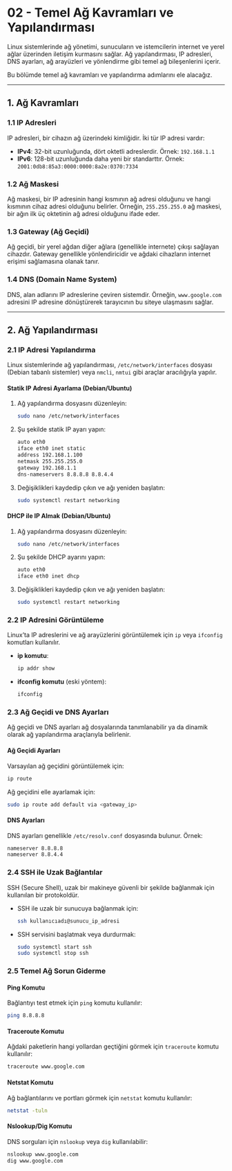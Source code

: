 # 02 - Temel Ağ Kavramları ve Yapılandırması

Linux sistemlerinde ağ yönetimi, sunucuların ve istemcilerin internet ve yerel ağlar üzerinden iletişim kurmasını sağlar. Ağ yapılandırması, IP adresleri, DNS ayarları, ağ arayüzleri ve yönlendirme gibi temel ağ bileşenlerini içerir.

Bu bölümde temel ağ kavramları ve yapılandırma adımlarını ele alacağız.

---

## 1. Ağ Kavramları

### 1.1 IP Adresleri

IP adresleri, bir cihazın ağ üzerindeki kimliğidir. İki tür IP adresi vardır:

- **IPv4**: 32-bit uzunluğunda, dört oktetli adreslerdir. Örnek: `192.168.1.1`
- **IPv6**: 128-bit uzunluğunda daha yeni bir standarttır. Örnek: `2001:0db8:85a3:0000:0000:8a2e:0370:7334`

### 1.2 Ağ Maskesi

Ağ maskesi, bir IP adresinin hangi kısmının ağ adresi olduğunu ve hangi kısmının cihaz adresi olduğunu belirler. Örneğin, `255.255.255.0` ağ maskesi, bir ağın ilk üç oktetinin ağ adresi olduğunu ifade eder.

### 1.3 Gateway (Ağ Geçidi)

Ağ geçidi, bir yerel ağdan diğer ağlara (genellikle internete) çıkışı sağlayan cihazdır. Gateway genellikle yönlendiricidir ve ağdaki cihazların internet erişimi sağlamasına olanak tanır.

### 1.4 DNS (Domain Name System)

DNS, alan adlarını IP adreslerine çeviren sistemdir. Örneğin, `www.google.com` adresini IP adresine dönüştürerek tarayıcının bu siteye ulaşmasını sağlar.

---

## 2. Ağ Yapılandırması

### 2.1 IP Adresi Yapılandırma

Linux sistemlerinde ağ yapılandırması, `/etc/network/interfaces` dosyası (Debian tabanlı sistemler) veya `nmcli`, `nmtui` gibi araçlar aracılığıyla yapılır.

#### Statik IP Adresi Ayarlama (Debian/Ubuntu)

1. Ağ yapılandırma dosyasını düzenleyin:
   ```bash
   sudo nano /etc/network/interfaces
   ```

2. Şu şekilde statik IP ayarı yapın:
   ```bash
   auto eth0
   iface eth0 inet static
   address 192.168.1.100
   netmask 255.255.255.0
   gateway 192.168.1.1
   dns-nameservers 8.8.8.8 8.8.4.4
   ```

3. Değişiklikleri kaydedip çıkın ve ağı yeniden başlatın:
   ```bash
   sudo systemctl restart networking
   ```

#### DHCP ile IP Almak (Debian/Ubuntu)

1. Ağ yapılandırma dosyasını düzenleyin:
   ```bash
   sudo nano /etc/network/interfaces
   ```

2. Şu şekilde DHCP ayarını yapın:
   ```bash
   auto eth0
   iface eth0 inet dhcp
   ```

3. Değişiklikleri kaydedip çıkın ve ağı yeniden başlatın:
   ```bash
   sudo systemctl restart networking
   ```

### 2.2 IP Adresini Görüntüleme

Linux’ta IP adreslerini ve ağ arayüzlerini görüntülemek için `ip` veya `ifconfig` komutları kullanılır.

- **ip komutu**:
  ```bash
  ip addr show
  ```

- **ifconfig komutu** (eski yöntem):
  ```bash
  ifconfig
  ```

### 2.3 Ağ Geçidi ve DNS Ayarları

Ağ geçidi ve DNS ayarları ağ dosyalarında tanımlanabilir ya da dinamik olarak ağ yapılandırma araçlarıyla belirlenir.

#### Ağ Geçidi Ayarları

Varsayılan ağ geçidini görüntülemek için:
```bash
ip route
```

Ağ geçidini elle ayarlamak için:
```bash
sudo ip route add default via <gateway_ip>
```

#### DNS Ayarları

DNS ayarları genellikle `/etc/resolv.conf` dosyasında bulunur. Örnek:
```bash
nameserver 8.8.8.8
nameserver 8.8.4.4
```

### 2.4 SSH ile Uzak Bağlantılar

SSH (Secure Shell), uzak bir makineye güvenli bir şekilde bağlanmak için kullanılan bir protokoldür.

- SSH ile uzak bir sunucuya bağlanmak için:
  ```bash
  ssh kullanıcıadı@sunucu_ip_adresi
  ```

- SSH servisini başlatmak veya durdurmak:
  ```bash
  sudo systemctl start ssh
  sudo systemctl stop ssh
  ```

### 2.5 Temel Ağ Sorun Giderme

#### Ping Komutu

Bağlantıyı test etmek için `ping` komutu kullanılır:
```bash
ping 8.8.8.8
```

#### Traceroute Komutu

Ağdaki paketlerin hangi yollardan geçtiğini görmek için `traceroute` komutu kullanılır:
```bash
traceroute www.google.com
```

#### Netstat Komutu

Ağ bağlantılarını ve portları görmek için `netstat` komutu kullanılır:
```bash
netstat -tuln
```

#### Nslookup/Dig Komutu

DNS sorguları için `nslookup` veya `dig` kullanılabilir:
```bash
nslookup www.google.com
dig www.google.com
```

